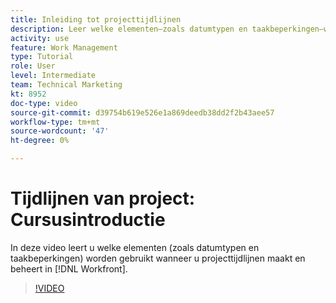 ```yaml
---
title: Inleiding tot projecttijdlijnen
description: Leer welke elementen—zoals datumtypen en taakbeperkingen—worden gebruikt bij het samenstellen en beheren van projecttijdlijnen in [!DNL  Workfront].
activity: use
feature: Work Management
type: Tutorial
role: User
level: Intermediate
team: Technical Marketing
kt: 8952
doc-type: video
source-git-commit: d39754b619e526e1a869deedb38dd2f2b43aee57
workflow-type: tm+mt
source-wordcount: '47'
ht-degree: 0%

---
```


# Tijdlijnen van project: Cursusintroductie

In deze video leert u welke elementen (zoals datumtypen en taakbeperkingen) worden gebruikt wanneer u projecttijdlijnen maakt en beheert in [!DNL  Workfront].

>[!VIDEO](https://video.tv.adobe.com/v/335212/?quality=12)
